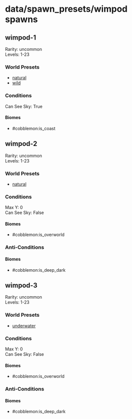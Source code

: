 # data/spawn_presets/wimpod spawns  
  
## wimpod-1  
Rarity: uncommon  
Levels: 1-23  
  
### World Presets  
* [natural](/data/world_presets/natural.md)  
* [wild](/data/world_presets/wild.md)  
  
### Conditions  
Can See Sky: True  
  
#### Biomes  
  * #cobblemon:is_coast
  
  
## wimpod-2  
Rarity: uncommon  
Levels: 1-23  
  
### World Presets  
* [natural](/data/world_presets/natural.md)  
  
### Conditions  
Max Y: 0  
Can See Sky: False  
  
#### Biomes  
  * #cobblemon:is_overworld
  
  
### Anti-Conditions  
  
#### Biomes  
  * #cobblemon:is_deep_dark
  
  
## wimpod-3  
Rarity: uncommon  
Levels: 1-23  
  
### World Presets  
* [underwater](/data/world_presets/underwater.md)  
  
### Conditions  
Max Y: 0  
Can See Sky: False  
  
#### Biomes  
  * #cobblemon:is_overworld
  
  
### Anti-Conditions  
  
#### Biomes  
  * #cobblemon:is_deep_dark
  
